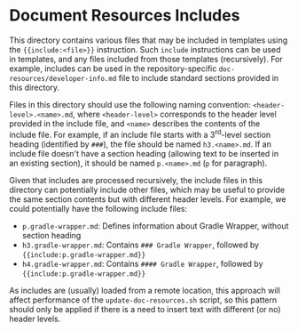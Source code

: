# Document Resources Includes

This directory contains various files that may be included in templates using the `{{include:<file>}}` instruction. Such `include` instructions can be used in templates, and any files included from those templates (recursively). For example, includes can be used in the repository-specific `doc-resources/developer-info.md` file to include standard sections provided in this directory.

Files in this directory should use the following naming convention: `<header-level>.<name>.md`, where `<header-level>` corresponds to the header level provided in the include file, and `<name>` describes the contents of the include file. For example, if an include file starts with a 3<sup>rd</sup>-level section heading (identified by `###`), the file should be named `h3.<name>.md`. If an include file doesn't have a section heading (allowing text to be inserted in an existing section), it should be named `p.<name>.md` (`p` for paragraph).

Given that includes are processed recursively, the include files in this directory can potentially include other files, which may be useful to provide the same section contents but with different header levels. For example, we could potentially have the following include files:
* `p.gradle-wrapper.md`: Defines information about Gradle Wrapper, without section heading
* `h3.gradle-wrapper.md`: Contains `### Gradle Wrapper`, followed by `{{include:p.gradle-wrapper.md}}`
* `h4.gradle-wrapper.md`: Contains `#### Gradle Wrapper`, followed by `{{include:p.gradle-wrapper.md}}`

As includes are (usually) loaded from a remote location, this approach will affect performance of the `update-doc-resources.sh` script, so this pattern should only be applied if there is a need to insert text with different (or no) header levels.
